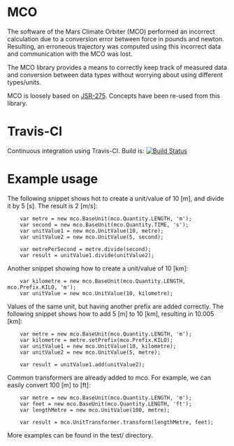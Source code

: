 MCO
===

The software of the Mars Climate Orbiter (MCO) performed an incorrect calculation due to a conversion error between force in pounds and newton. Resulting, an erroneous trajectory was computed using this incorrect data and communication with the MCO was lost.

The MCO library provides a means to correctly keep track of measured data and conversion between data types without worrying about using different types/units.

MCO is loosely based on [JSR-275][1]. Concepts have been re-used from this library.

[1]: http://www.jcp.org/en/jsr/detail?id=275

Travis-CI
=========
Continuous integration using Travis-CI. Build is: [![Build Status](https://secure.travis-ci.org/StevenLooman/mco.png)](http://travis-ci.org/StevenLooman/mco)

Example usage
=============
The following snippet shows hot to create a unit/value of 10 [m], and divide it by 5 [s]. The result is 2 [m/s]:

```
    var metre = new mco.BaseUnit(mco.Quantity.LENGTH, 'm');
    var second = new mco.BaseUnit(mco.Quantity.TIME, 's');
    var unitValue1 = new mco.UnitValue(10, metre);
    var unitValue2 = new mco.UnitValue(5, second);

    var metrePerSecond = metre.divide(second);
    var result = unitValue1.divide(unitValue2);
```

Another snippet showing how to create a unit/value of 10 [km]:

```
    var kilometre = new mco.BaseUnit(mco.Quantity.LENGTH, mco.Prefix.KILO, 'm');
    var unitValue = new mco.UnitValue(10, kilometre);
```

Values of the same unit, but having another prefix are added correctly. The following snippet shows how to add 5 [m] to 10 [km], resulting in 10.005 [km]:

```
    var metre = new mco.BaseUnit(mco.Quantity.LENGTH, 'm');
    var kilometre = metre.setPrefix(mco.Prefix.KILO);
    var unitValue1 = new mco.UnitValue(10, kilometre);
    var unitValue2 = new mco.UnitValue(5, metre);

    var result = unitValue1.add(unitValue2);
```

Common transformers are already added to mco. For example, we can easily convert 100 [m] to [ft]:

```
    var metre = new mco.BaseUnit(mco.Quantity.LENGTH, 'm');
    var feet = new mco.BaseUnit(mco.Quantity.LENGTH, 'ft');
    var lengthMetre = new mco.UnitValue(100, metre);

    var result = mco.UnitTransformer.transform(lengthMetre, feet);
```

More examples can be found in the test/ directory.
